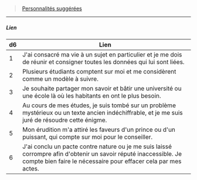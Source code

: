 ﻿---
!Generic
Id: background_erudit_hd.md#lien
ParentLink: background_erudit_hd.md#personnalités-suggérées
Name: Lien
ParentName: Personnalités suggérées
NameLevel: 5
---
> [Personnalités suggérées](hd_background_erudit_personnalites_suggerees.md)

---

##### Lien

|d6|Lien|
|---|---|
|1|J'ai consacré ma vie à un sujet en particulier et je me dois de réunir et consigner toutes les données qui lui sont liées.|
|2|Plusieurs étudiants comptent sur moi et me considèrent comme un modèle à suivre.|
|3|Je souhaite partager mon savoir et bâtir une université ou une école là où les habitants en ont le plus besoin.|
|4|Au cours de mes études, je suis tombé sur un problème mystérieux ou un texte ancien indéchiffrable, et je me suis juré de résoudre cette énigme.|
|5|Mon érudition m'a attiré les faveurs d'un prince ou d'un puissant, qui compte sur moi pour le conseiller.|
|6|J'ai conclu un pacte contre nature ou je me suis laissé corrompre afin d'obtenir un savoir réputé inaccessible. Je compte bien faire le nécessaire pour effacer cela par mes actes.|

